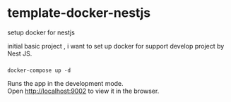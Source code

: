 # template-docker-nestjs

setup docker for nestjs

initial basic project , i want to set up docker for support develop project by Nest JS.


### 
    docker-compose up -d

Runs the app in the development mode.<br />
Open [http://localhost:9002](http://localhost:9002) to view it in the browser.
